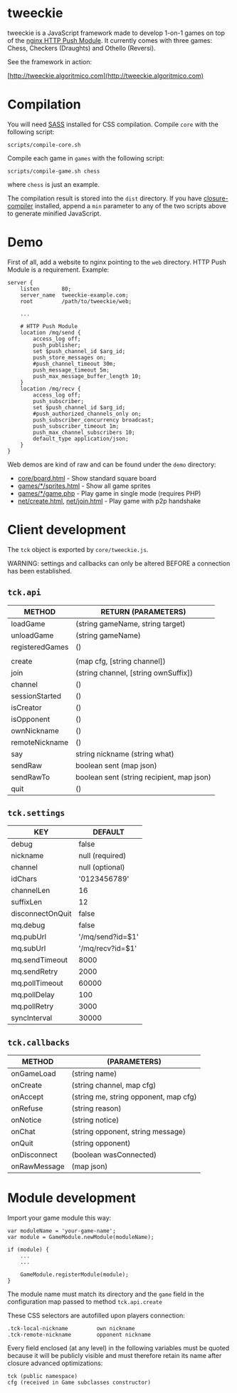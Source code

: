 # tweeckie

tweeckie is a JavaScript framework made to develop 1-on-1 games on top of the [nginx HTTP Push Module](https://github.com/slact/nginx_http_push_module). It currently comes with three games: Chess, Checkers (Draughts) and Othello (Reversi).

See the framework in action:

[http://tweeckie.algoritmico.com](http://tweeckie.algoritmico.com)

# Compilation

You will need [SASS](http://sass-lang.com/install) installed for CSS compilation. Compile `core` with the following script:

    scripts/compile-core.sh

Compile each game in `games` with the following script:

    scripts/compile-game.sh chess

where `chess` is just an example.

The compilation result is stored into the `dist` directory. If you have [closure-compiler](https://developers.google.com/closure/compiler/) installed, append a `min` parameter to any of the two scripts above to generate minified JavaScript.

# Demo

First of all, add a website to nginx pointing to the `web` directory. HTTP Push Module is a requirement. Example:

    server {
        listen       80;
        server_name  tweeckie-example.com;
        root         /path/to/tweeckie/web;
        
        ...
        
        # HTTP Push Module
        location /mq/send {
            access_log off;
            push_publisher;
            set $push_channel_id $arg_id;
            push_store_messages on;
            #push_channel_timeout 30m;
            push_message_timeout 5m;
            push_max_message_buffer_length 10;
        }
        location /mq/recv {
            access_log off;
            push_subscriber;
            set $push_channel_id $arg_id;
            #push_authorized_channels_only on;
            push_subscriber_concurrency broadcast;
            push_subscriber_timeout 1m;
            push_max_channel_subscribers 10;
            default_type application/json;
        }
    }

Web demos are kind of raw and can be found under the `demo` directory:

* [core/board.html](web/demo/core/board.html) - Show standard square board
* [games/*/sprites.html](web/demo/games/chess/sprites.html) - Show all game sprites
* [games/*/game.php](web/demo/games/chess/game.php) - Play game in single mode (requires PHP)
* [net/create.html](web/demo/net/create.html), [net/join.html](web/demo/net/join.html) - Play game with p2p handshake

# Client development

The `tck` object is exported by `core/tweeckie.js`.

WARNING: settings and callbacks can only be altered BEFORE a connection has been established.

## `tck.api`

|METHOD                  |RETURN (PARAMETERS)                        |
|------------------------|-------------------------------------------|
|loadGame                |(string gameName, string target)           |
|unloadGame              |(string gameName)                          |
|registeredGames         |()                                         |
|                        |                                           |
|create                  |(map cfg, [string channel])                |
|join                    |(string channel, [string ownSuffix])       |
|channel                 |()                                         |
|sessionStarted          |()                                         |
|isCreator               |()                                         |
|isOpponent              |()                                         |
|ownNickname             |()                                         |
|remoteNickname          |()                                         |
|say                     |string nickname (string what)              |
|sendRaw                 |boolean sent (map json)                    |
|sendRawTo               |boolean sent (string recipient, map json)  |
|quit                    |()                                         |

## `tck.settings`

|KEY                     |DEFAULT         |
|------------------------|----------------|
|debug                   |false           |
|nickname                |null (required) |
|channel                 |null (optional) |
|idChars                 |'0123456789'    |
|channelLen              |16              |
|suffixLen               |12              |
|disconnectOnQuit        |false           |
|mq.debug                |false           |
|mq.pubUrl               |'/mq/send?id=$1'|
|mq.subUrl               |'/mq/recv?id=$1'|
|mq.sendTimeout          |8000            |
|mq.sendRetry            |2000            |
|mq.pollTimeout          |60000           |
|mq.pollDelay            |100             |
|mq.pollRetry            |3000            |
|syncInterval            |30000           |

## `tck.callbacks`

|METHOD                  |(PARAMETERS)                         |
|------------------------|-------------------------------------|
|onGameLoad              |(string name)                        |
|onCreate                |(string channel, map cfg)            |
|onAccept                |(string me, string opponent, map cfg)|
|onRefuse                |(string reason)                      |
|onNotice                |(string notice)                      |
|onChat                  |(string opponent, string message)    |
|onQuit                  |(string opponent)                    |
|onDisconnect            |(boolean wasConnected)               |
|onRawMessage            |(map json)                           |

# Module development

Import your game module this way:

    var moduleName = 'your-game-name';
    var module = GameModule.newModule(moduleName);

    if (module) {
        ...
        ...

        GameModule.registerModule(module);
    }

The module name must match its directory and the `game` field in the configuration map passed to method `tck.api.create`

These CSS selectors are autofilled upon players connection:

    .tck-local-nickname         own nickname
    .tck-remote-nickname        opponent nickname

Every field enclosed (at any level) in the following variables must be quoted because it will be publicly visible and must therefore retain its name after closure advanced optimizations:

    tck (public namespace)
    cfg (received in Game subclasses constructor)
